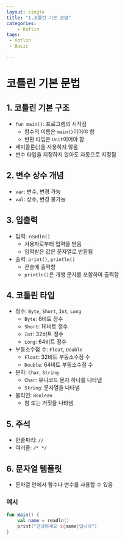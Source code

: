 ```yaml
---
layout: single
title: "1.코틀린 기본 문법"
categories:
    - Kotlin
tags:
 - Kotlin
 - Basic

---
```

# 코틀린 기본 문법

## 1. 코틀린 기본 구조

* `fun main()`: 프로그램의 시작점
    * 함수의 이름은 `main()`이어야 함
    * 반환 타입은 `Unit`이어야 함
* 세미콜론(;)을 사용하지 않음
* 변수 타입을 지정하지 않아도 자동으로 지정됨

## 2. 변수 상수 개념

* `var`: 변수, 변경 가능
* `val`: 상수, 변경 불가능

## 3. 입출력

* 입력: `readln()`
    * 사용자로부터 입력을 받음
    * 입력받은 값은 문자열로 반환됨
* 출력: `print()`, `println()`
    * 콘솔에 출력함
    * `println()`은 개행 문자를 포함하여 출력함

## 4. 코틀린 타입

* 정수: `Byte`, `Short`, `Int`, `Long`
    * `Byte`: 8비트 정수
    * `Short`: 16비트 정수
    * `Int`: 32비트 정수
    * `Long`: 64비트 정수
* 부동소수점 수: `Float`, `Double`
    * `Float`: 32비트 부동소수점 수
    * `Double`: 64비트 부동소수점 수
* 문자: `Char`, `String`
    * `Char`: 유니코드 문자 하나를 나타냄
    * `String`: 문자열을 나타냄
* 불리언: `Boolean`
    * 참 또는 거짓을 나타냄

## 5. 주석

* 한줄짜리: `//`
* 여러줄: `/* */`

## 6. 문자열 템플릿

* 문자열 안에서 함수나 변수를 사용할 수 있음

### 예시

```kotlin
fun main() {
    val name = readln()
    print("안녕하세요 ${name}입니다")
}
```
